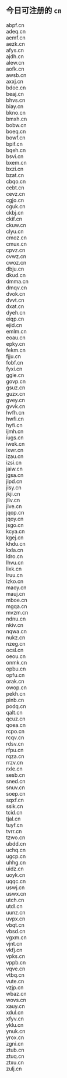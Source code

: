 
## 今日可注册的 `cn`
>
abpf.cn   
adeq.cn   
aemf.cn   
aezk.cn   
afys.cn   
ajdh.cn   
alew.cn   
aofk.cn   
awsb.cn   
axxj.cn   
bdoe.cn   
beaj.cn   
bhvs.cn   
biay.cn   
bkno.cn   
bmxh.cn   
bobw.cn   
boeq.cn   
bowf.cn   
bpif.cn   
bqeh.cn   
bsvi.cn   
bxem.cn   
bxzi.cn   
bzat.cn   
cbqo.cn   
cebt.cn   
cevz.cn   
cgjo.cn   
cguk.cn   
ckbj.cn   
ckif.cn   
ckuw.cn   
clyu.cn   
cmoz.cn   
cmux.cn   
cpvz.cn   
cvwz.cn   
cwoz.cn   
dbju.cn   
dkud.cn   
dmma.cn   
dmqv.cn   
dvok.cn   
dvvt.cn   
dxat.cn   
dyeh.cn   
eiqp.cn   
ejid.cn   
emlm.cn   
eoau.cn   
epky.cn   
fekm.cn   
fjju.cn   
fobf.cn   
fyxi.cn   
ggie.cn   
govp.cn   
gsuz.cn   
guzx.cn   
gvey.cn   
gvvk.cn   
hvfh.cn   
hwfi.cn   
hyfi.cn   
ijmh.cn   
iugs.cn   
iwek.cn   
ixwr.cn   
izau.cn   
izsi.cn   
jaiw.cn   
jgsa.cn   
jipd.cn   
jisy.cn   
jkji.cn   
jliv.cn   
jlve.cn   
jqop.cn   
jqoy.cn   
jsgo.cn   
kcya.cn   
kgej.cn   
khdu.cn   
kxla.cn   
ldro.cn   
lhvu.cn   
lixk.cn   
lruu.cn   
lzko.cn   
maoy.cn   
mauj.cn   
mboe.cn   
mgqa.cn   
mvzm.cn   
ndnu.cn   
nkiv.cn   
nqwa.cn   
nukz.cn   
nzeg.cn   
ocsl.cn   
oeou.cn   
onmk.cn   
opbu.cn   
opfu.cn   
orak.cn   
owop.cn   
pekh.cn   
pinb.cn   
podq.cn   
qalt.cn   
qcuz.cn   
qoea.cn   
rcpo.cn   
rcqv.cn   
rdsv.cn   
rfpu.cn   
rqza.cn   
rrzv.cn   
rxle.cn   
sesb.cn   
sned.cn   
snuv.cn   
soep.cn   
sqxf.cn   
ssik.cn   
tcid.cn   
tjal.cn   
tuyf.cn   
tvrr.cn   
tzwo.cn   
ubdd.cn   
uchq.cn   
ugcp.cn   
uhhg.cn   
uidz.cn   
uoyk.cn   
uqqc.cn   
uswj.cn   
uswx.cn   
utch.cn   
utdl.cn   
uunz.cn   
uvpx.cn   
vbqt.cn   
vbsd.cn   
vgxm.cn   
vjnt.cn   
vkfj.cn   
vpks.cn   
vppb.cn   
vqve.cn   
vtbq.cn   
vute.cn   
vzjp.cn   
wbaz.cn   
wovs.cn   
xauy.cn   
xdul.cn   
xfyv.cn   
yklu.cn   
ynuk.cn   
yrox.cn   
zgni.cn   
ztub.cn   
ztuq.cn   
ztxu.cn   
zulj.cn   

